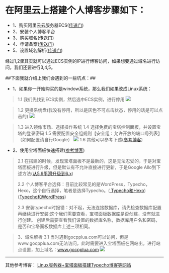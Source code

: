 # 在阿里云上搭建个人博客步骤如下： #
- 1、购买阿里云云服务器ECS([传送门](https://promotion.aliyun.com/ntms/act/enterprise-discount.html?userCode=p7a3gxbs))
- 2、安装个人博客平台
- 3、购买域名([传送门](https://tm.aliyun.com/?userCode=p7a3gxbs))
- 4、申请备案([传送门](https://beian.aliyun.com))
- 5、设置域名解析([传送门](https://help.aliyun.com/document_detail/29716.html))

经过1,2骤其实就可以通过ECS实例的IP进行博客访问，如果想要通过域名进行访问，我们还要进行3,4,5。

##下面我就介绍上我们会遇到的一些坑点：##
- 1、如果你一开始购买的是window系统，那么我们如果改成Linux系统：
> 1.1 我们先找到ECS实例，然后选中ECS实例，进行停用
![](https://i.imgur.com/Ev2BIwB.png)

> 1.2 更换系统盘(我没有停用，所以是灰色不可点击状态，停用的话是可以点击的)
![](https://i.imgur.com/ztVsGlb.png)

> 1.3 进入镜像市场、选择操作系统
> 1.4 选择免费的宝塔控制面板，并设置宝塔的登录密码
> 1.5 需要配置安全组规则【安全组：允许开放的端口号列表】（如何配置请自行Google）
![](https://i.imgur.com/Mua3Pm3.png)
> 1.6 其他可以参考下述([参考博客](https://www.cnblogs.com/venom95/p/9760445.html))

- 2、使用宝塔面板快速搭建([参考博客](https://2012.pro/index.php/20180806/cid=40.html))
> 2.1 在搭建的时候，发现宝塔面板不是最新的，这是无法忍受的，于是对宝塔面板进行升级，但是默认有不允许直接进行更新，于是Google Allo到下述方法([从5.9平滑升级到6.x](https://www.bt.cn/bbs/thread-19552-1-1.html))
>
> 2.2 个人博客平台选择：目前比较常见的是WordPress，Typecho，Hexo，这个自行选择，笔者是选择Typecho。([ Typecho和Hexo](https://zhuanlan.zhihu.com/p/35764312))([Typecho和WordPress](https://www.imydl.com/wzjs/6684.html))
> 
> 2.3 安装typecho时报错：对不起，无法连接数据库，请先检查数据库配置再继续进行安装:这个我们需要查看，宝塔面板数据库是否创建，没有就进行创建。 创建后需要查看我们设置的数据库名称，数据库用户名和密码，是否和宝塔面板数据库上述三项相同。

> 3、域名解析
> 3.1 当时遇到gocpplua.com可以访问，但是www.gocpplua.com无法访问，此时需要进入宝塔面板在网站出，进行站点设置，加上域名：www.gocpplua.com
![](https://i.imgur.com/Lm30aAc.png)


----------
其他参考博客：
[Linux服务器+宝塔面板搭建Typecho博客等网站](https://waxxh.me/archives/linux-bt-typecho.html)





